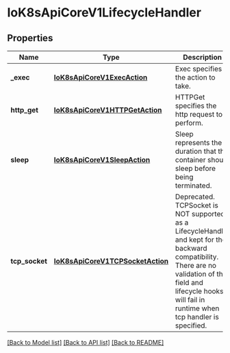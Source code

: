 # IoK8sApiCoreV1LifecycleHandler

## Properties
Name | Type | Description | Notes
------------ | ------------- | ------------- | -------------
**_exec** | [**IoK8sApiCoreV1ExecAction**](IoK8sApiCoreV1ExecAction.md) | Exec specifies the action to take. | [optional] 
**http_get** | [**IoK8sApiCoreV1HTTPGetAction**](IoK8sApiCoreV1HTTPGetAction.md) | HTTPGet specifies the http request to perform. | [optional] 
**sleep** | [**IoK8sApiCoreV1SleepAction**](IoK8sApiCoreV1SleepAction.md) | Sleep represents the duration that the container should sleep before being terminated. | [optional] 
**tcp_socket** | [**IoK8sApiCoreV1TCPSocketAction**](IoK8sApiCoreV1TCPSocketAction.md) | Deprecated. TCPSocket is NOT supported as a LifecycleHandler and kept for the backward compatibility. There are no validation of this field and lifecycle hooks will fail in runtime when tcp handler is specified. | [optional] 

[[Back to Model list]](../README.md#documentation-for-models) [[Back to API list]](../README.md#documentation-for-api-endpoints) [[Back to README]](../README.md)



